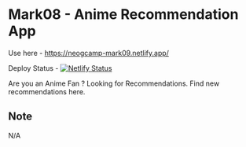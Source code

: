 # Mark08 - Anime Recommendation App
Use here - https://neogcamp-mark09.netlify.app/

Deploy Status - [![Netlify Status](https://api.netlify.com/api/v1/badges/2c67d49a-871f-4db5-b4ee-5ab5bc3ecbf9/deploy-status)](https://app.netlify.com/sites/neogcamp-mark09/deploys)

Are you an Anime Fan ? Looking for Recommendations. Find new recommendations here.
## Note
N/A

